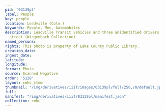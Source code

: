 ```yaml
---
pid: '03139pl'
label: People
key: people
location: Leadville (Colo.)
keywords: People, Men, Automobiles
description: Leadville Transit vehicles and three unidentified drivers on East 6th
  street (Wingenbach Collection)
named_persons: 
rights: This photo is property of Lake County Public Library.
creation_date: 
ingest_date: 
latitude: 
longitude: 
format: Photo
source: Scanned Negative
order: '5128'
layout: cmhc_item
thumbnail: "/img/derivatives/iiif/images/03139pl/full/250,/0/default.jpg"
full: 
manifest: "/img/derivatives/iiif/03139pl/manifest.json"
collection: cmhc
---
```

